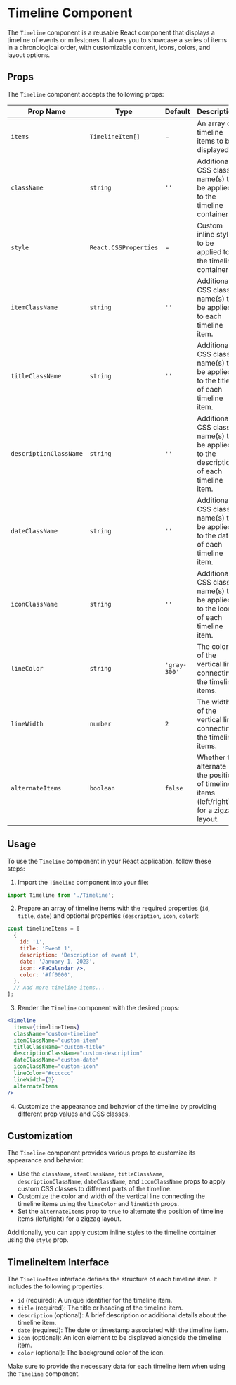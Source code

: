 # Timeline Component

The `Timeline` component is a reusable React component that displays a timeline of events or milestones. It allows you to showcase a series of items in a chronological order, with customizable content, icons, colors, and layout options.

## Props

The `Timeline` component accepts the following props:

| Prop Name              | Type                 | Default     | Description                                                                                  |
|------------------------|----------------------|-------------|----------------------------------------------------------------------------------------------|
| `items`                | `TimelineItem[]`     | -           | An array of timeline items to be displayed.                                                  |
| `className`            | `string`             | `''`        | Additional CSS class name(s) to be applied to the timeline container.                        |
| `style`                | `React.CSSProperties`| -           | Custom inline styles to be applied to the timeline container.                                |
| `itemClassName`        | `string`             | `''`        | Additional CSS class name(s) to be applied to each timeline item.                            |
| `titleClassName`       | `string`             | `''`        | Additional CSS class name(s) to be applied to the title of each timeline item.               |
| `descriptionClassName` | `string`             | `''`        | Additional CSS class name(s) to be applied to the description of each timeline item.         |
| `dateClassName`        | `string`             | `''`        | Additional CSS class name(s) to be applied to the date of each timeline item.                |
| `iconClassName`        | `string`             | `''`        | Additional CSS class name(s) to be applied to the icon of each timeline item.                |
| `lineColor`            | `string`             | `'gray-300'`| The color of the vertical line connecting the timeline items.                                |
| `lineWidth`            | `number`             | `2`         | The width of the vertical line connecting the timeline items.                                |
| `alternateItems`       | `boolean`            | `false`     | Whether to alternate the position of timeline items (left/right) for a zigzag layout.         |

## Usage

To use the `Timeline` component in your React application, follow these steps:

1. Import the `Timeline` component into your file:

```jsx
import Timeline from './Timeline';
```

2. Prepare an array of timeline items with the required properties (`id`, `title`, `date`) and optional properties (`description`, `icon`, `color`):

```jsx
const timelineItems = [
  {
    id: '1',
    title: 'Event 1',
    description: 'Description of event 1',
    date: 'January 1, 2023',
    icon: <FaCalendar />,
    color: '#ff0000',
  },
  // Add more timeline items...
];
```

3. Render the `Timeline` component with the desired props:

```jsx
<Timeline
  items={timelineItems}
  className="custom-timeline"
  itemClassName="custom-item"
  titleClassName="custom-title"
  descriptionClassName="custom-description"
  dateClassName="custom-date"
  iconClassName="custom-icon"
  lineColor="#cccccc"
  lineWidth={3}
  alternateItems
/>
```

4. Customize the appearance and behavior of the timeline by providing different prop values and CSS classes.

## Customization

The `Timeline` component provides various props to customize its appearance and behavior:

- Use the `className`, `itemClassName`, `titleClassName`, `descriptionClassName`, `dateClassName`, and `iconClassName` props to apply custom CSS classes to different parts of the timeline.
- Customize the color and width of the vertical line connecting the timeline items using the `lineColor` and `lineWidth` props.
- Set the `alternateItems` prop to `true` to alternate the position of timeline items (left/right) for a zigzag layout.

Additionally, you can apply custom inline styles to the timeline container using the `style` prop.

## TimelineItem Interface

The `TimelineItem` interface defines the structure of each timeline item. It includes the following properties:

- `id` (required): A unique identifier for the timeline item.
- `title` (required): The title or heading of the timeline item.
- `description` (optional): A brief description or additional details about the timeline item.
- `date` (required): The date or timestamp associated with the timeline item.
- `icon` (optional): An icon element to be displayed alongside the timeline item.
- `color` (optional): The background color of the icon.

Make sure to provide the necessary data for each timeline item when using the `Timeline` component.